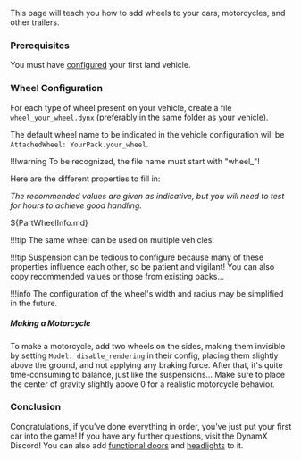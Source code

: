 This page will teach you how to add wheels to your cars, motorcycles, and other trailers.

### Prerequisites

You must have [configured](CarInfo.md) your first land vehicle.

### Wheel Configuration

For each type of wheel present on your vehicle, create a file `wheel_your_wheel.dynx` (preferably in the same folder as your vehicle).

The default wheel name to be indicated in the vehicle configuration will be `AttachedWheel: YourPack.your_wheel`.

!!!warning
    To be recognized, the file name must start with "wheel_"!

Here are the different properties to fill in:

*The recommended values are given as indicative, but you will need to test for hours to achieve good handling.*

${PartWheelInfo.md}

!!!tip
    The same wheel can be used on multiple vehicles!

!!!tip
    Suspension can be tedious to configure because many of these properties influence each other, so be patient and vigilant! You can also copy recommended values or those from existing packs...

!!!info
    The configuration of the wheel's width and radius may be simplified in the future.

##### Making a Motorcycle

To make a motorcycle, add two wheels on the sides, making them invisible by setting `Model: disable_rendering` in their config, placing them slightly above the ground, and not applying any braking force. After that, it's quite time-consuming to balance, just like the suspensions... Make sure to place the center of gravity slightly above 0 for a realistic motorcycle behavior.

### Conclusion

Congratulations, if you've done everything in order, you've just put your first car into the game! If you have any further questions, visit the DynamX Discord! You can also add [functional doors](../Doors.md) and [headlights](../Lights.md) to it.
